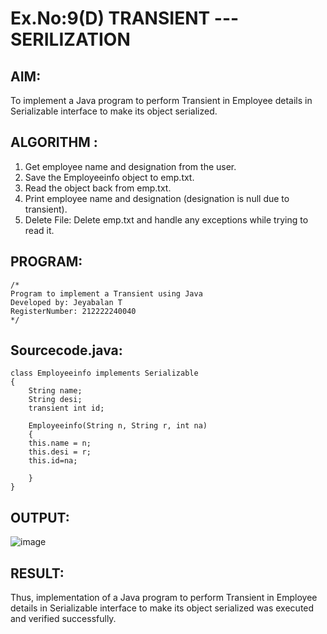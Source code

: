 # Ex.No:9(D) TRANSIENT ---SERILIZATION

## AIM:
 To implement a Java program to perform Transient in Employee details in Serializable interface to make its object serialized.

## ALGORITHM :
1.	Get employee name and designation from the user.
2.	Save the Employeeinfo object to emp.txt.
3.	Read the object back from emp.txt.
4.	Print employee name and designation (designation is null due to transient).
5.	Delete File: Delete emp.txt and handle any exceptions while trying to read it.




## PROGRAM:
 ```
/*
Program to implement a Transient using Java
Developed by: Jeyabalan T
RegisterNumber: 212222240040
*/
```

## Sourcecode.java:

```
class Employeeinfo implements Serializable
{
    String name;
    String desi;
    transient int id;
   
    Employeeinfo(String n, String r, int na)
    {
    this.name = n;
    this.desi = r;
    this.id=na;
   
    }
}
```

## OUTPUT:

![image](https://github.com/user-attachments/assets/faf0d5f6-9998-4d44-b586-b3c706536431)


## RESULT:
Thus, implementation of a Java program to perform Transient in Employee details in Serializable interface to make its object serialized was executed and verified successfully.
